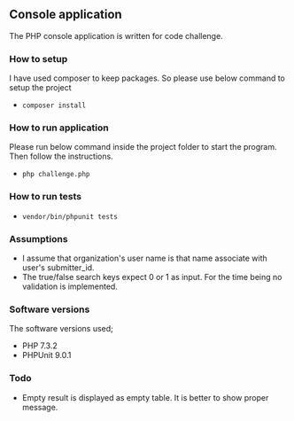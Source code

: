 ## Console application
The PHP console application is written for code challenge.

### How to setup
I have used composer to keep packages. So please use below command to setup the project
- ``composer install``
  

### How to run application
Please run below command inside the project folder to start the program. 
Then follow the instructions.

- ``php challenge.php``

### How to run tests
- ``vendor/bin/phpunit tests``


### Assumptions
- I assume that organization's user name is that name associate with user's submitter_id.
- The true/false search keys expect 0 or 1 as input. For the time being no validation is implemented.

### Software versions 
The software versions used;
- PHP 7.3.2
- PHPUnit 9.0.1

### Todo
- Empty result is displayed as empty table. It is better to show proper message.
